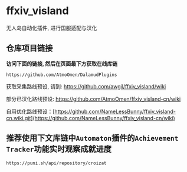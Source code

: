 # ffxiv_visland

无人岛自动化插件, 进行国服适配与汉化

## 仓库项目链接

**访问下面的链接, 然后在页面最下方获取在线库链**

```
https://github.com/AtmoOmen/DalamudPlugins
```

获取采集路线预设, 请到: https://github.com/awgil/ffxiv_visland/wiki

部分已汉化路线预设: https://github.com/AtmoOmen/ffxiv_visland-cn/wiki

自用优化路线预设：[https://github.com/NameLessBunny/ffxiv_visland-cn.wiki.git](https://github.com/NameLessBunny/ffxiv_visland-cn/wiki)

## 推荐使用下文库链中`Automaton`插件的`Achievement Tracker`功能实时观察成就进度

```
https://puni.sh/api/repository/croizat
```





